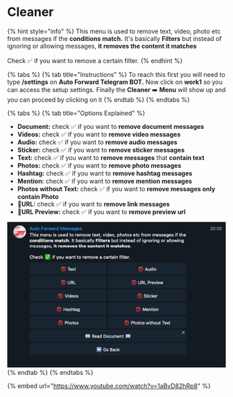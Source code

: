 # Cleaner

{% hint style="info" %}
This menu is used to remove text, video, photo etc from messages if the **conditions match.** It's basically **Filters** but instead of ignoring or allowing messages, **it removes the content it matches**\
\
Check ✅ if you want to remove a certain filter.
{% endhint %}

{% tabs %}
{% tab title="Instructions" %}
To reach this first you will need to type **/settings** on **Auto Forward Telegram BOT.** Now click on **work1** so you can access the setup settings. Finally the **Cleaner** ➡️ **Menu** will show up and you can proceed by clicking on it
{% endtab %}
{% endtabs %}

{% tabs %}
{% tab title="Options Explained" %}
* **Document:** check ✅ if you want to **remove document messages**
* **Videos:** check ✅ if you want to **remove video messages**
* **Audio:** check ✅ if you want to **remove audio messages**
* **Sticker:** check ✅ if you want to **remove sticker messages**
* **Text:** check ✅ if you want to **remove messages** that **contain text**
* **Photos:** check ✅ if you want to **remove photo messages**
* **Hashtag:** check ✅ if you want to **remove hashtag messages**
* **Mention:** check ✅ if you want to **remove mention messages**
* **Photos without Text:** check ✅ if you want to **remove messages only contain Photo**
* **URL:** check ✅ if you want to **remove link messages**
* **URL Preview:** check ✅ if you want to **remove preview url**



![](<../../.gitbook/assets/image (65).png>)
{% endtab %}
{% endtabs %}

{% embed url="https://www.youtube.com/watch?v=1aBvD82hRp8" %}

